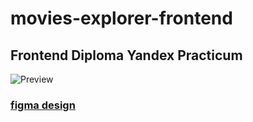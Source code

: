 # movies-explorer-frontend
## Frontend Diploma Yandex Practicum
![Preview](https://github-production-user-asset-6210df.s3.amazonaws.com/99011044/249772743-6959b805-216a-48fa-a4bf-6e559debcd87.png?X-Amz-Algorithm=AWS4-HMAC-SHA256&X-Amz-Credential=AKIAIWNJYAX4CSVEH53A%2F20230629%2Fus-east-1%2Fs3%2Faws4_request&X-Amz-Date=20230629T124039Z&X-Amz-Expires=300&X-Amz-Signature=a3a279423edb1c8602ef8199dc68dca58498fbd0362933e8538d506ebfa9f9c6&X-Amz-SignedHeaders=host&actor_id=99011044&key_id=0&repo_id=611870911)
### [figma design](https://drive.google.com/file/d/1Hd0zmGA_4S4gycNjlnsTjy-o9gjwFURX/view?usp=sharing)
